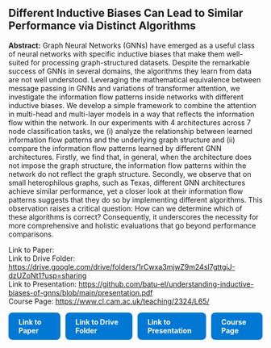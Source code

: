 ## Different Inductive Biases Can Lead to Similar Performance via Distinct Algorithms
**Abstract:** Graph Neural Networks (GNNs) have emerged as a useful class of neural networks with specific inductive biases that make them well-suited for processing graph-structured datasets. Despite the remarkable success of GNNs in several domains, the algorithms they learn from data are not well understood. Leveraging the mathematical equivalence between message passing in GNNs and variations of transformer attention, we investigate the information flow patterns inside networks with different inductive biases. We develop a simple framework to combine the attention in multi-head and multi-layer models in a way that reflects the information flow within the network. In our experiments with 4 architectures across 7 node classification tasks, we (i) analyze the relationship between learned information flow patterns and the underlying graph structure and (ii) compare the information flow patterns learned by different GNN architectures. Firstly, we find that, in general, when the architecture does not impose the graph structure, the information flow patterns within the network do not reflect the graph structure. Secondly, we observe that on small heterophilous graphs, such as Texas, different GNN architectures achieve similar performance, yet a closer look at their information flow patterns suggests that they do so by implementing different algorithms. This observation raises a critical question: How can we determine which of these algorithms is correct? Consequently, it underscores the necessity for more comprehensive and holistic evaluations that go beyond performance comparisons. 

 Link to Paper: <br>
 Link to Drive Folder: https://drive.google.com/drive/folders/1rCwxa3mjwZ9m24sl7gttgiJ-dzUZoNt1?usp=sharing <br>
 Link to Presentation: https://github.com/batu-el/understanding-inductive-biases-of-gnns/blob/main/presentation.pdf <br>
 Course Page:  https://www.cl.cam.ac.uk/teaching/2324/L65/ <br>

<div style="display: flex; gap: 10px;">

  <a href="#" style="background-color: #0078D4; color: white; padding: 10px 20px; text-decoration: none; border-radius: 8px; font-weight: bold;">
    Link to Paper
  </a>

  <a href="https://drive.google.com/drive/folders/1rCwxa3mjwZ9m24sl7gttgiJ-dzUZoNt1?usp=sharing" style="background-color: #0078D4; color: white; padding: 10px 20px; text-decoration: none; border-radius: 8px; font-weight: bold;">
    Link to Drive Folder
  </a>

  <a href="https://github.com/batu-el/understanding-inductive-biases-of-gnns/blob/main/presentation.pdf" style="background-color: #0078D4; color: white; padding: 10px 20px; text-decoration: none; border-radius: 8px; font-weight: bold;">
    Link to Presentation
  </a>

  <a href="https://www.cl.cam.ac.uk/teaching/2324/L65/" style="background-color: #0078D4; color: white; padding: 10px 20px; text-decoration: none; border-radius: 8px; font-weight: bold;">
    Course Page
  </a>

</div>
